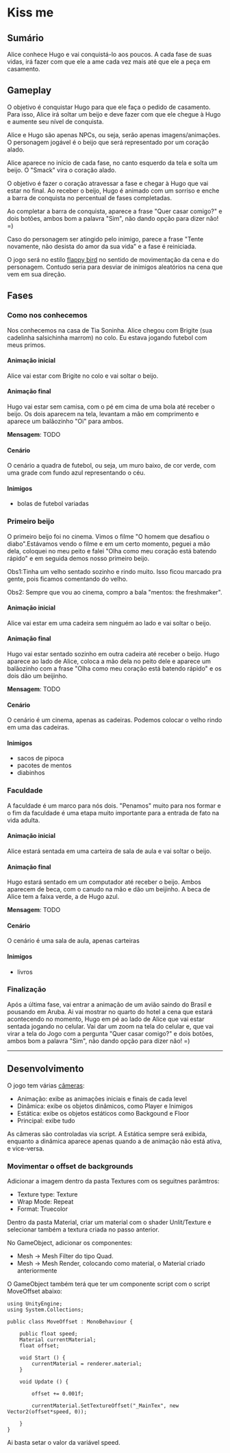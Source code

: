 # Kiss me

## Sumário

Alice conhece Hugo e vai conquistá-lo aos poucos. A cada fase de suas vidas, irá fazer com que ele a ame cada vez mais até que ele a peça em casamento.

## Gameplay

O objetivo é conquistar Hugo para que ele faça o pedido de casamento. Para isso, Alice irá soltar um beijo e deve fazer com que ele chegue à Hugo e aumente seu nível de conquista. 

Alice e Hugo são apenas NPCs, ou seja, serão apenas imagens/animações. O personagem jogável é o beijo que será representado por um coração alado. 

Alice aparece no início de cada fase, no canto esquerdo da tela e solta um beijo. O "Smack" vira o coração alado. 

O objetivo é fazer o coração atravessar a fase e chegar à Hugo que vai estar no final. Ao receber o beijo, Hugo é animado com um sorriso e enche a barra de conquista no percentual de fases completadas.

Ao completar a barra de conquista, aparece a frase "Quer casar comigo?" e dois botões, ambos bom a palavra "Sim", não dando opção para dizer não! =)

Caso do personagem ser atingido pelo inimigo, parece a frase "Tente novamente, não desista do amor da sua vida" e a fase é reiniciada.

O jogo será no estilo [flappy bird](https://www.youtube.com/watch?v=YHH2101OFfI) no sentido de movimentação da cena e do personagem. Contudo seria para desviar de inimigos aleatórios na cena que vem em sua direção.

## Fases

### Como nos conhecemos

Nos conhecemos na casa de Tia Soninha. Alice chegou com Brigite (sua cadelinha salsichinha marrom) no colo. Eu estava jogando futebol com meus primos.

#### Animação inicial

Alice vai estar com Brigite no colo e vai soltar o beijo.

#### Animação final

Hugo vai estar sem camisa, com o pé em cima de uma bola até receber o beijo. Os dois aparecem na tela, levantam a mão em comprimento e aparece um balãozinho "Oi" para ambos.

**Mensagem**: TODO

#### Cenário

O cenário a quadra de futebol, ou seja, um muro baixo, de cor verde, com uma grade com fundo azul representando o céu.

#### Inimigos

- bolas de futebol variadas


### Primeiro beijo

O primeiro beijo foi no cinema. Vimos o filme "O homem que desafiou o diabo".Estávamos vendo o filme e em um certo momento, peguei a mão dela, coloquei no meu peito e falei "Olha como meu coração está batendo rápido" e em seguida demos nosso primeiro beijo.

Obs1:Tinha um velho sentado sozinho e rindo muito. Isso ficou marcado pra gente, pois ficamos comentando do velho.

Obs2: Sempre que vou ao cinema, compro a bala "mentos: the freshmaker".

#### Animação inicial

Alice vai estar em uma cadeira sem ninguém ao lado e vai soltar o beijo.

#### Animação final

Hugo vai estar sentado sozinho em outra cadeira até receber o beijo. Hugo aparece ao lado de Alice, coloca a mão dela no peito dele e aparece um balãozinho com a frase "Olha como meu coração está batendo rápido" e os dois dão um beijinho.

**Mensagem**: TODO

#### Cenário

O cenário é um cinema, apenas as cadeiras. Podemos colocar o velho rindo em uma das cadeiras.

#### Inimigos

- sacos de pipoca
- pacotes de mentos
- diabinhos


### Faculdade

A faculdade é um marco para nós dois. "Penamos" muito para nos formar e o fim da faculdade é uma etapa muito importante para a entrada de fato na vida adulta.

#### Animação inicial

Alice estará sentada em uma carteira de sala de aula e vai soltar o beijo.

#### Animação final

Hugo estará sentado em um computador até receber o beijo. Ambos aparecem de beca, com o canudo na mão e dão um beijinho. A beca de Alice tem a faixa verde, a de Hugo azul.

**Mensagem**: TODO

#### Cenário

O cenário é uma sala de aula, apenas carteiras

#### Inimigos

- livros

### Finalização

Após a última fase, vai entrar a animação de um avião saindo do Brasil e pousando em Aruba. Ai vai mostrar no quarto do hotel a cena que estará acontecendo no momento, Hugo em pé ao lado de Alice que vai estar sentada jogando no celular. Vai dar um zoom na tela do celular e, que vai virar a tela do Jogo com a pergunta "Quer casar comigo?" e dois botões, ambos bom a palavra "Sim", não dando opção para dizer não! =)

---

## Desenvolvimento

O jogo tem várias [câmeras](http://unity3d.com/learn/tutorials/modules/beginner/graphics/cameras):

  - Animação: exibe as animações iniciais e finais de cada level
  - Dinâmica: exibe os objetos dinâmicos, como Player e Inimigos
  - Estática: exibe os objetos estáticos como Backgound e Floor
  - Principal: exibe tudo

As câmeras são controladas via script. A Estática sempre será exibida, enquanto a dinâmica aparece apenas quando a de animação não está ativa, e vice-versa.

### Movimentar o offset de backgrounds

Adicionar a imagem dentro da pasta Textures com os seguitnes parâmtros:

  - Texture type: Texture
  - Wrap Mode: Repeat
  - Format: Truecolor

Dentro da pasta Material, criar um material com o shader Unlit/Texture e selecionar também a textura criada no passo anterior.

No GameObject, adicionar os componentes:

  - Mesh -> Mesh Filter do tipo Quad.
  - Mesh -> Mesh Render, colocando como material, o Material criado anteriormente

O GameObject também terá que ter um componente script com o script MoveOffset abaixo:


    using UnityEngine;
    using System.Collections;
    
    public class MoveOffset : MonoBehaviour {
        
        public float speed;
        Material currentMaterial;
        float offset;
        
        void Start () {
            currentMaterial = renderer.material;
        }
        
        void Update () {
            
            offset += 0.001f;
            
            currentMaterial.SetTextureOffset("_MainTex", new Vector2(offset*speed, 0));
            
        }
    }

Ai basta setar o valor da variável speed.